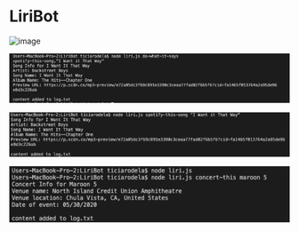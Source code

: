 # LiriBot

![image](https://user-images.githubusercontent.com/59590055/78859641-d28a3a00-79e4-11ea-91cc-3447f476f21a.png)

![alt text](/images/DoWhatItSays.png)

![alt text](/images/Spotify.png)

![alt text](/images/Concert.png)

